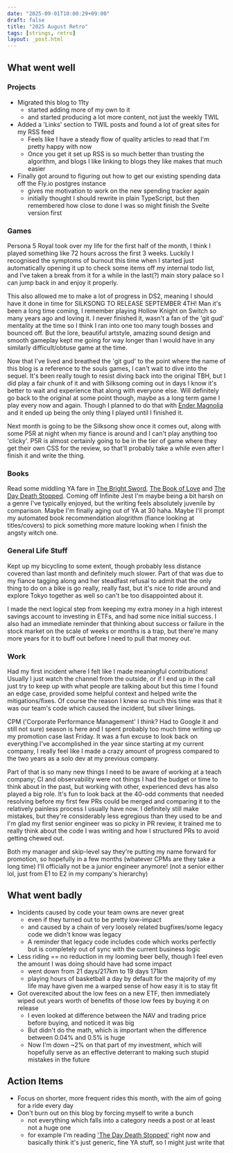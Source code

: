 ```yaml
---
date: "2025-09-01T10:00:29+09:00"
draft: false
title: "2025 August Retro"
tags: [strings, retro]
layout: _post.html
---
```


## What went well

### Projects

- Migrated this blog to 11ty
  - started adding more of my own to it
  - and started producing a lot more content, not just the weekly TWIL
- Added a 'Links' section to TWIL posts and found a lot of great sites for my RSS feed
  - Feels like I have a steady flow of quality articles to read that I'm pretty happy with now
  - Once you get it set up RSS is so much better than trusting the algorithm, and blogs I like linking to blogs they like makes that much easier
- Finally got around to figuring out how to get our existing spending data off the Fly.io postgres instance
  - gives me motivation to work on the new spending tracker again
  - initially thought I should rewrite in plain TypeScript, but then remembered how close to done I was so might finish the Svelte version first

### Games

Persona 5 Royal took over my life for the first half of the month, I think I played something like 72 hours across the first 3 weeks. Luckily I recognised the symptoms of burnout this time when I started just automatically opening it up to check some items off my internal todo list, and I've taken a break from it for a while in the last(?) main story palace so I can jump back in and enjoy it properly.

This also allowed me to make a lot of progress in DS2, meaning I should have it done in time for SILKSONG TO RELEASE SEPTEMBER 4TH! Man it's been a long time coming, I remember playing Hollow Knight on Switch so many years ago and loving it. I never finished it, wasn't a fan of the 'git gud' mentality at the time so I think I ran into one too many tough bosses and bounced off. But the lore, beautiful artstyle, amazing sound design and smooth gameplay kept me going for way longer than I would have in any similarly difficult/obtuse game at the time.

Now that I've lived and breathed the 'git gud' to the point where the name of this blog is a reference to the souls games, I can't wait to dive into the sequel. It's been really tough to resist diving back into the original TBH, but I did play a fair chunk of it and with Silksong coming out in days I know it's better to wait and experience that along with everyone else. Will definitely go back to the original at some point though, maybe as a long term game I play every now and again. Though I planned to do that with [Ender Magnolia](/games/reviews/ender_magnolia.md) and it ended up being the only thing I played until I finished it.

Next month is going to be the Silksong show once it comes out, along with some P5R at night when my fiance is around and I can't play anything too 'clicky'. P5R is almost certainly going to be in the tier of game where they get their own CSS for the review, so that'll probably take a while even after I finish it and write the thing.

### Books

Read some middling YA fare in [The Bright Sword](/books/the_bright_sword.md), [The Book of Love](/books/the_book_of_love.md) and [The Day Death Stopped](/books/the_day_death_stopped.md). Coming off Infinite Jest I'm maybe being a bit harsh on a genre I've typically enjoyed, but the writing feels absolutely juvenile by comparison. Maybe I'm finally aging out of YA at 30 haha. Maybe I'll prompt my automated book recommendation alogrithm (fiance looking at titles/covers) to pick something more mature looking when I finish the angsty witch one.

### General Life Stuff

Kept up my bicycling to some extent, though probably less distance covered than last month and definitely much slower. Part of that was due to my fiance tagging along and her steadfast refusal to admit that the only thing to do on a bike is go really, really fast, but it's nice to ride around and explore Tokyo together as well so can't be too disappointed about it.

I made the next logical step from keeping my extra money in a high interest savings account to investing in ETFs, and had some nice initial success. I also had an immediate reminder that thinking about success or failure in the stock market on the scale of weeks or months is a trap, but there're many more years for it to buff out before I need to pull that money out.

### Work

Had my first incident where I felt like I made meaningful contributions! Usually I just watch the channel from the outside, or if I end up in the call just try to keep up with what people are talking about but this time I found an edge case, provided some helpful context and helped write the mitigations/fixes. Of course the reason I knew so much this time was that it was our team's code which caused the incident, but silver linings.

CPM ('Corporate Performance Management' I think? Had to Google it and still not sure) season is here and I spent probably too much time writing up my promotion case last Friday. It was a fun excuse to look back on everything I've accomplished in the year since starting at my current company, I really feel like I made a crazy amount of progress compared to the two years as a solo dev at my previous company.

Part of that is so many new things I need to be aware of working at a teach company; CI and observability were not things I had the budget or time to think about in the past, but working with other, experienced devs has also played a big role. It's fun to look back at the 40-odd comments that needed resolving before my first few PRs could be merged and comparing it to the relatively painless process I usually have now. I definitely still make mistakes, but they're considerably less egregious than they used to be and I'm glad my first senior engineer was so picky in PR review, it trained me to really think about the code I was writing and how I structured PRs to avoid getting chewed out.

Both my manager and skip-level say they're putting my name forward for promotion, so hopefully in a few months (whatever CPMs are they take a long time) I'll officially not be a junior engineer anymore! (not a senior either lol, just from E1 to E2 in my company's hierarchy)

## What went badly

- Incidents caused by code your team owns are never great
  - even if they turned out to be pretty low-impact
  - and caused by a chain of very loosely related bugfixes/some legacy code we didn't know was legacy
  - A reminder that legacy code includes code which works perfectly but is completely out of sync with the current business logic
- Less riding == no reduction in my looming beer belly, though I feel even the amount I was doing should have had some impact
  - went down from 21 days/217km to 19 days 171km
  - playing hours of basketball a day by default for the majority of my life may have given me a warped sense of how easy it is to stay fit
- Got overexcited about the low fees on a new ETF, then immediately wiped out years worth of benefits of those low fees by buying it on release
  - I even looked at difference between the NAV and trading price before buying, and noticed it was big
  - But didn't do the math, which is important when the difference between 0.04% and 0.5% is huge
  - Now I'm down ~2% on that part of my investment, which will hopefully serve as an effective deterrant to making such stupid mistakes in the future

## Action Items

- Focus on shorter, more frequent rides this month, with the aim of going for a ride every day
- Don't burn out on this blog by forcing myself to write a bunch
  - not everything which falls into a category needs a post or at least not a huge one
  - for example I'm reading ['The Day Death Stopped'](/books/the_day_death_stopped) right now and basically think it's just generic, fine YA stuff, so I might just write that

